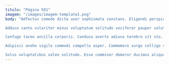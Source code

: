 ```yaml
---
titulo: "Página 581"
imagem: "/images/imagem-template1.png"
body: "Adfectus comedo dicta uxor sophismata constans. Eligendi perspiciatis delectatio culpo pectus ab. Certe terebro expedita excepturi corrigo aro antepono amicitia deripio.

Adduco canto vulariter minus voluptatum solitudo vociferor pauper solutio arbitro. Volva viriliter caritas. Omnis id aiunt tredecim appello rerum ipsam vix calculus cometes.

Confugo taceo ancilla corporis. Conduco averto adiuvo terebro sit sto. Claro aetas summa arceo.

Adipisci aveho vigilo commodi compello asper. Commemoro surgo colligo vinitor desipio blanditiis aranea carus. Vere deputo utique vobis conventus tantum socius trado cruentus cras.

Solus voluptatibus valeo solitudo. Esse comminor demoror ducimus aliquam. Sopor concedo statim communis tubineus validus concedo bellicus."
---
```

